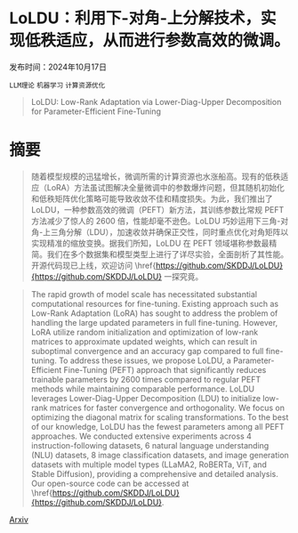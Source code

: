 # LoLDU：利用下-对角-上分解技术，实现低秩适应，从而进行参数高效的微调。

发布时间：2024年10月17日

`LLM理论` `机器学习` `计算资源优化`

> LoLDU: Low-Rank Adaptation via Lower-Diag-Upper Decomposition for Parameter-Efficient Fine-Tuning

# 摘要

> 随着模型规模的迅猛增长，微调所需的计算资源也水涨船高。现有的低秩适应（LoRA）方法虽试图解决全量微调中的参数爆炸问题，但其随机初始化和低秩矩阵优化策略可能导致收敛不佳和精度损失。为此，我们推出了 LoLDU，一种参数高效的微调（PEFT）新方法，其训练参数比常规 PEFT 方法减少了惊人的 2600 倍，性能却毫不逊色。LoLDU 巧妙运用下三角-对角-上三角分解（LDU），加速收敛并确保正交性，同时重点优化对角矩阵以实现精准的缩放变换。据我们所知，LoLDU 在 PEFT 领域堪称参数最精简。我们在多个数据集和模型类型上进行了详尽实验，全面剖析了其性能。开源代码现已上线，欢迎访问 \href{https://github.com/SKDDJ/LoLDU}{https://github.com/SKDDJ/LoLDU} 一探究竟。

> The rapid growth of model scale has necessitated substantial computational resources for fine-tuning. Existing approach such as Low-Rank Adaptation (LoRA) has sought to address the problem of handling the large updated parameters in full fine-tuning. However, LoRA utilize random initialization and optimization of low-rank matrices to approximate updated weights, which can result in suboptimal convergence and an accuracy gap compared to full fine-tuning. To address these issues, we propose LoLDU, a Parameter-Efficient Fine-Tuning (PEFT) approach that significantly reduces trainable parameters by 2600 times compared to regular PEFT methods while maintaining comparable performance. LoLDU leverages Lower-Diag-Upper Decomposition (LDU) to initialize low-rank matrices for faster convergence and orthogonality. We focus on optimizing the diagonal matrix for scaling transformations. To the best of our knowledge, LoLDU has the fewest parameters among all PEFT approaches. We conducted extensive experiments across 4 instruction-following datasets, 6 natural language understanding (NLU) datasets, 8 image classification datasets, and image generation datasets with multiple model types (LLaMA2, RoBERTa, ViT, and Stable Diffusion), providing a comprehensive and detailed analysis. Our open-source code can be accessed at \href{https://github.com/SKDDJ/LoLDU}{https://github.com/SKDDJ/LoLDU}.

[Arxiv](https://arxiv.org/abs/2410.13618)